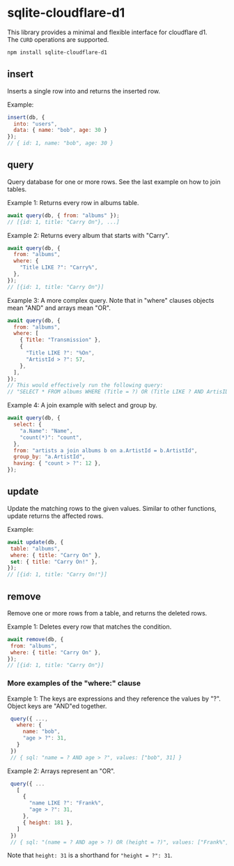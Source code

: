 # sqlite-cloudflare-d1

This library provides a minimal and flexible interface for cloudflare d1.  
The `CURD` operations are supported.

```bash
npm install sqlite-cloudflare-d1
```

## insert
Inserts a single row into and returns the inserted row.

Example:
```js
insert(db, {
  into: "users",
  data: { name: "bob", age: 30 }
});
// { id: 1, name: "bob", age: 30 }
```

## query
Query database for one or more rows.
See the last example on how to join tables.

Example 1: Returns every row in albums table.
```js
await query(db, { from: "albums" });
// [{id: 1, title: "Carry On"}, ...]
```

Example 2: Returns every album that starts with "Carry".
```js
await query(db, {
  from: "albums",
  where: {
    "Title LIKE ?": "Carry%",
  },
});
// [{id: 1, title: "Carry On"}]
```

Example 3: A more complex query.
           Note that in "where" clauses objects mean "AND" and arrays mean "OR".
```js
await query(db, {
  from: "albums",
  where: [
    { Title: "Transmission" },
    {
      "Title LIKE ?": "%On",
      "ArtistId > ?": 57,
    },
  ],
});
// This would effectively run the following query:
// "SELECT * FROM albums WHERE (Title = ?) OR (Title LIKE ? AND ArtisID > ?)"
```

Example 4: A join example with select and group by.
```js
await query(db, {
  select: {
    "a.Name": "Name",
    "count(*)": "count",
  },
  from: "artists a join albums b on a.ArtistId = b.ArtistId",
  group_by: "a.ArtistId",
  having: { "count > ?": 12 },
});
```

## update
Update the matching rows to the given values.
Similar to other functions, update returns the affected rows.

Example:
```js
await update(db, {
 table: "albums",
 where: { title: "Carry On" },
 set: { title: "Carry On!" },
});
// [{id: 1, title: "Carry On!"}]
```

## remove
Remove one or more rows from a table, and returns the deleted rows.

Example 1: Deletes every row that matches the condition.
```js
await remove(db, {
 from: "albums",
 where: { title: "Carry On" },
});
// [{id: 1, title: "Carry On"}]
```

### More examples of the "where:" clause

Example 1: The keys are expressions and they reference the values by "?".
           Object keys are "AND"ed together.
```js
 query({ ...,
   where: {
     name: "bob",
     "age > ?": 31,
   }
 })
 // { sql: "name = ? AND age > ?", values: ["bob", 31] }
```

Example 2: Arrays represent an "OR".
```js
 query({ ...
   [
     {
       "name LIKE ?": "Frank%",
       "age > ?": 31,
     },
     { height: 181 },
   ]
 })
 // { sql: "(name = ? AND age > ?) OR (height = ?)", values: ["Frank%", 31, 181] }
```

Note that `height: 31` is a shorthand for `"height = ?": 31`.
